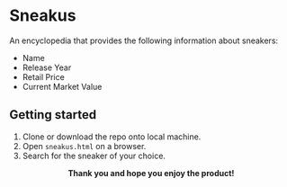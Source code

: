 # Sneakus

An encyclopedia that provides the following information about sneakers:
* Name
* Release Year
* Retail Price
* Current Market Value

## Getting started
1. Clone or download the repo onto local machine.
2. Open `sneakus.html` on a browser.
3. Search for the sneaker of your choice. 

<p align="center">
<strong>Thank you and hope you enjoy the product!</Strong>
<p>

